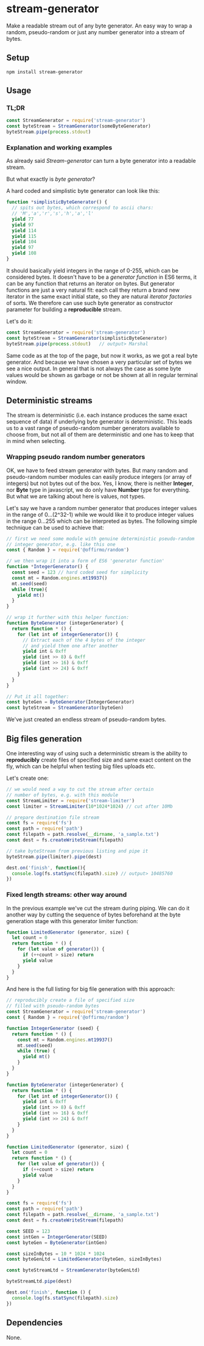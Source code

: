 # stream-generator

Make a readable stream out of any byte generator. An easy way to wrap a random, pseudo-random or just any number generator into a stream of bytes.

## Setup

```
npm install stream-generator
```

## Usage

### TL;DR

```javascript
const StreamGenerator = require('stream-generator')
const byteStream = StreamGenerator(someByteGenerator)
byteStream.pipe(process.stdout)
```

### Explanation and working examples

As already said *Stream-generator* can turn a byte generator into a readable stream.

But what exactly is *byte generator*?

A hard coded and simplistic byte generator can look like this:

```javascript
function *simplisticByteGenerator() {
  // spits out bytes, which correspond to ascii chars:
  // 'M','a','r','s','h','a','l'
  yield 77
  yield 97
  yield 114
  yield 115
  yield 104
  yield 97
  yield 108
}
```

It should basically yield integers in the range of 0-255, which can be considered bytes. It doesn't have to be a *generator function* in ES6 terms, it can be any function that returns an iterator on bytes. But generator functions are just a very natural fit: each call they return a brand new iterator in the same exact initial state, so they are natural *iterator factories* of sorts. We therefore can use such byte generator as constructor parameter for building a **reproducible** stream.

Let's do it:

```javascript
const StreamGenerator = require('stream-generator')
const byteStream = StreamGenerator(simplisticByteGenerator)
byteStream.pipe(process.stdout)   // output> Marshal
```

Same code as at the top of the page, but now it works, as we got a real byte generator. And because we have chosen a very particular set of bytes we see a nice output. In general that is not always the case as some byte values would be shown as garbage or not be shown at all in regular terminal window.

## Deterministic streams

The stream is deterministic (i.e. each instance produces the same exact sequence of data) if underlying byte generator is deterministic. This leads us to a vast range of pseudo-random number generators available to choose from, but not all of them are deterministic and one has to keep that in mind when selecting.

### Wrapping pseudo random number generators

OK, we have to feed stream generator with bytes. But many random and pseudo-random number modules can easily produce integers (or array of integers) but not bytes out of the box. Yes, I know, there is neither **Integer**, nor **Byte** type in javascript, we do only have **Number** type for everything. But what we are talking about here is values, not types.

Let's say we have a random number generator that produces integer values in the range of 0...(2^32-1) while we would like it to produce integer values in the range 0...255 which can be interpreted as bytes. The following simple technique can be used to achieve that:

```javascript
// first we need some module with genuine deterministic pseudo-random
// integer generator, e.g. like this one
const { Random } = require('@offirmo/random')

// we then wrap it into a form of ES6 'generator function'
function *IntegerGenerator() {
  const seed = 123 // hard coded seed for simplicity
  const mt = Random.engines.mt19937()
  mt.seed(seed)
  while (true){
    yield mt()
  }
}

// wrap it further with this helper function:
function ByteGenerator (integerGenerator) {
  return function * () {
    for (let int of integerGenerator()) {
      // Extract each of the 4 bytes of the integer
      // and yield them one after another
      yield int & 0xff
      yield (int >> 8) & 0xff
      yield (int >> 16) & 0xff
      yield (int >> 24) & 0xff
    }
  }
}

// Put it all together:
const byteGen = ByteGenerator(IntegerGenerator)
const byteStream = StreamGenerator(byteGen)
```

We've just created an endless stream of pseudo-random bytes.

## Big files generation

One interesting way of using such a deterministic stream is the ability to **reproducibly** create files of specified size and same exact content on the fly, which can be helpful when testing big files uploads etc.

Let's create one:  

```javascript
// we would need a way to cut the stream after certain
// number of bytes, e.g. with this module
const StreamLimiter = require('stream-limiter')
const limiter = StreamLimiter(10*1024*1024) // cut after 10Mb

// prepare destination file stream
const fs = require('fs')
const path = require('path')
const filepath = path.resolve(__dirname, 'a_sample.txt')
const dest = fs.createWriteStream(filepath)

// take byteStream from previous listing and pipe it
byteStream.pipe(limiter).pipe(dest)

dest.on('finish', function(){
  console.log(fs.statSync(filepath).size) // output> 10485760
})
```

### Fixed length streams: other way around

In the previous example we've cut the stream during piping. We can do it another way by cutting the sequence of bytes beforehand at the byte generation stage with this generator limiter function:

```javascript
function LimitedGenerator (generator, size) {
  let count = 0
  return function * () {
    for (let value of generator()) {
      if (++count > size) return
      yield value
    }
  }
}
```

And here is the full listing for big file generation with this approach:

```javascript
// reproducibly create a file of specified size
// filled with pseudo-random bytes
const StreamGenerator = require('stream-generator')
const { Random } = require('@offirmo/random')

function IntegerGenerator (seed) {
  return function * () {
    const mt = Random.engines.mt19937()
    mt.seed(seed)
    while (true) {
      yield mt()
    }
  }
}

function ByteGenerator (integerGenerator) {
  return function * () {
    for (let int of integerGenerator()) {
      yield int & 0xff
      yield (int >> 8) & 0xff
      yield (int >> 16) & 0xff
      yield (int >> 24) & 0xff
    }
  }
}

function LimitedGenerator (generator, size) {
  let count = 0
  return function * () {
    for (let value of generator()) {
      if (++count > size) return
      yield value
    }
  }
}

const fs = require('fs')
const path = require('path')
const filepath = path.resolve(__dirname, 'a_sample.txt')
const dest = fs.createWriteStream(filepath)

const SEED = 123
const intGen = IntegerGenerator(SEED)
const byteGen = ByteGenerator(intGen)

const sizeInBytes = 10 * 1024 * 1024
const byteGenLtd = LimitedGenerator(byteGen, sizeInBytes)

const byteStreamLtd = StreamGenerator(byteGenLtd)

byteStreamLtd.pipe(dest)

dest.on('finish', function () {
  console.log(fs.statSync(filepath).size)
})
```

## Dependencies

None.
